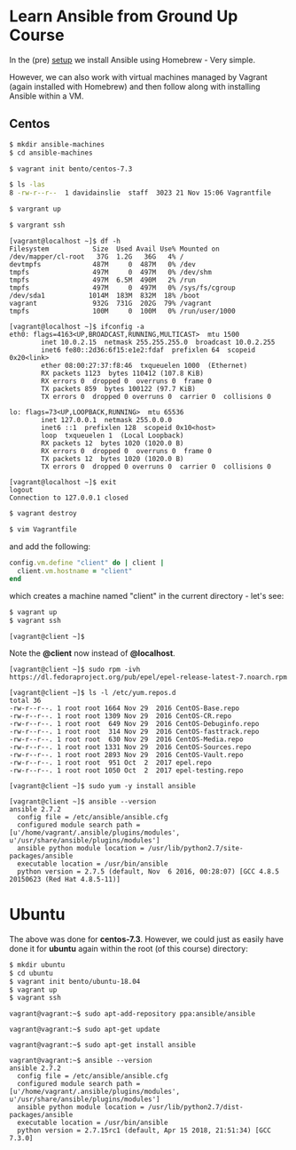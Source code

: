 # Learn Ansible from Ground Up Course

In the (pre) [setup](../docs/setup.md) we install Ansible using Homebrew - Very simple.

However, we can also work with virtual machines managed by Vagrant (again installed with Homebrew) and then follow along with installing Ansible within a VM.

## Centos

```bash
$ mkdir ansible-machines
$ cd ansible-machines

$ vagrant init bento/centos-7.3

$ ls -las
8 -rw-r--r--  1 davidainslie  staff  3023 21 Nov 15:06 Vagrantfile

$ vargrant up

$ vargrant ssh
```

```basic
[vagrant@localhost ~]$ df -h
Filesystem           Size  Used Avail Use% Mounted on
/dev/mapper/cl-root   37G  1.2G   36G   4% /
devtmpfs             487M     0  487M   0% /dev
tmpfs                497M     0  497M   0% /dev/shm
tmpfs                497M  6.5M  490M   2% /run
tmpfs                497M     0  497M   0% /sys/fs/cgroup
/dev/sda1           1014M  183M  832M  18% /boot
vagrant              932G  731G  202G  79% /vagrant
tmpfs                100M     0  100M   0% /run/user/1000

[vagrant@localhost ~]$ ifconfig -a
eth0: flags=4163<UP,BROADCAST,RUNNING,MULTICAST>  mtu 1500
        inet 10.0.2.15  netmask 255.255.255.0  broadcast 10.0.2.255
        inet6 fe80::2d36:6f15:e1e2:fdaf  prefixlen 64  scopeid 0x20<link>
        ether 08:00:27:37:f8:46  txqueuelen 1000  (Ethernet)
        RX packets 1123  bytes 110412 (107.8 KiB)
        RX errors 0  dropped 0  overruns 0  frame 0
        TX packets 859  bytes 100122 (97.7 KiB)
        TX errors 0  dropped 0 overruns 0  carrier 0  collisions 0

lo: flags=73<UP,LOOPBACK,RUNNING>  mtu 65536
        inet 127.0.0.1  netmask 255.0.0.0
        inet6 ::1  prefixlen 128  scopeid 0x10<host>
        loop  txqueuelen 1  (Local Loopback)
        RX packets 12  bytes 1020 (1020.0 B)
        RX errors 0  dropped 0  overruns 0  frame 0
        TX packets 12  bytes 1020 (1020.0 B)
        TX errors 0  dropped 0 overruns 0  carrier 0  collisions 0

[vagrant@localhost ~]$ exit
logout
Connection to 127.0.0.1 closed
```

```bash
$ vagrant destroy
```

```bash
$ vim Vagrantfile
```

and add the following:

```ruby
config.vm.define "client" do | client |
  client.vm.hostname = "client"
end
```

which creates a machine named "client" in the current directory - let's see:

```bash
$ vagrant up
$ vagrant ssh
```

```basic
[vagrant@client ~]$
```

Note the **@client** now instead of **@localhost**.

```basic
[vagrant@client ~]$ sudo rpm -ivh https://dl.fedoraproject.org/pub/epel/epel-release-latest-7.noarch.rpm

[vagrant@client ~]$ ls -l /etc/yum.repos.d
total 36
-rw-r--r--. 1 root root 1664 Nov 29  2016 CentOS-Base.repo
-rw-r--r--. 1 root root 1309 Nov 29  2016 CentOS-CR.repo
-rw-r--r--. 1 root root  649 Nov 29  2016 CentOS-Debuginfo.repo
-rw-r--r--. 1 root root  314 Nov 29  2016 CentOS-fasttrack.repo
-rw-r--r--. 1 root root  630 Nov 29  2016 CentOS-Media.repo
-rw-r--r--. 1 root root 1331 Nov 29  2016 CentOS-Sources.repo
-rw-r--r--. 1 root root 2893 Nov 29  2016 CentOS-Vault.repo
-rw-r--r--. 1 root root  951 Oct  2  2017 epel.repo
-rw-r--r--. 1 root root 1050 Oct  2  2017 epel-testing.repo

[vagrant@client ~]$ sudo yum -y install ansible

[vagrant@client ~]$ ansible --version
ansible 2.7.2
  config file = /etc/ansible/ansible.cfg
  configured module search path = [u'/home/vagrant/.ansible/plugins/modules', u'/usr/share/ansible/plugins/modules']
  ansible python module location = /usr/lib/python2.7/site-packages/ansible
  executable location = /usr/bin/ansible
  python version = 2.7.5 (default, Nov  6 2016, 00:28:07) [GCC 4.8.5 20150623 (Red Hat 4.8.5-11)]
```

# Ubuntu

The above was done for **centos-7.3**. However, we could just as easily have done it for **ubuntu** again within the root (of this course) directory:

```bash
$ mkdir ubuntu
$ cd ubuntu
$ vagrant init bento/ubuntu-18.04
$ vagrant up
$ vagrant ssh
```

```basic
vagrant@vagrant:~$ sudo apt-add-repository ppa:ansible/ansible

vagrant@vagrant:~$ sudo apt-get update
  
vagrant@vagrant:~$ sudo apt-get install ansible
    
vagrant@vagrant:~$ ansible --version
ansible 2.7.2
  config file = /etc/ansible/ansible.cfg
  configured module search path = [u'/home/vagrant/.ansible/plugins/modules', u'/usr/share/ansible/plugins/modules']
  ansible python module location = /usr/lib/python2.7/dist-packages/ansible
  executable location = /usr/bin/ansible
  python version = 2.7.15rc1 (default, Apr 15 2018, 21:51:34) [GCC 7.3.0]    
```

